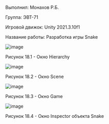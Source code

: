 Выполнил: Монахов Р.Б.

Группа: ЭВТ-71

Игровой движок: Unity 2021.3.10f1

Название работы: Разработка игры Snake

![image](https://user-images.githubusercontent.com/119486614/205433384-6759e00e-27d4-4b92-8a45-1b9343224569.png)

Рисунок 18.1 - Окно Hierarchy

![image](https://user-images.githubusercontent.com/119486614/205433399-bfe4e2d1-efa6-405a-bdbc-fe125213cc4c.png)

Рисунок 18.2 - Окно Scene

![image](https://user-images.githubusercontent.com/119486614/205433407-3ef6e956-d529-4294-9819-f0c34a8121c2.png)

Рисунок 18.3 - Окно Game

![image](https://user-images.githubusercontent.com/119486614/205433474-a9db2bf6-e0ee-4021-a4c2-cd64a7076cbd.png)

Рисунок 18.4 - Окно Inspector объекта Snake
